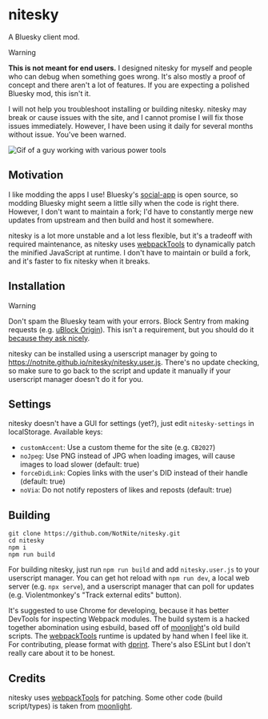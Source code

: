 # nitesky

A Bluesky client mod.

> [!WARNING]
>
> **This is not meant for end users.** I designed nitesky for myself and people who can debug when something goes wrong. It's also mostly a proof of concept and there aren't a lot of features. If you are expecting a polished Bluesky mod, this isn't it.
>
> I will not help you troubleshoot installing or building nitesky. nitesky may break or cause issues with the site, and I cannot promise I will fix those issues immediately. However, I have been using it daily for several months without issue. You've been warned.
>
> ![Gif of a guy working with various power tools](https://hl2.sh/guy_constructing_the_thing.gif)

## Motivation

I like modding the apps I use! Bluesky's [social-app](https://github.com/bluesky-social/social-app) is open source, so modding Bluesky might seem a little silly when the code is right there. However, I don't want to maintain a fork; I'd have to constantly merge new updates from upstream and then build and host it somewhere.

nitesky is a lot more unstable and a lot less flexible, but it's a tradeoff with required maintenance, as nitesky uses [webpackTools][webpackTools] to dynamically patch the minified JavaScript at runtime. I don't have to maintain or build a fork, and it's faster to fix nitesky when it breaks.

## Installation

> [!WARNING]
>
> Don't spam the Bluesky team with your errors. Block Sentry from making requests (e.g. [uBlock Origin](https://ublockorigin.com/)). This isn't a requirement, but you should do it [because they ask nicely](https://github.com/bluesky-social/social-app?tab=readme-ov-file#forking-guidelines).

nitesky can be installed using a userscript manager by going to <https://notnite.github.io/nitesky/nitesky.user.js>. There's no update checking, so make sure to go back to the script and update it manually if your userscript manager doesn't do it for you.

## Settings

nitesky doesn't have a GUI for settings (yet?), just edit `nitesky-settings` in localStorage. Available keys:

- `customAccent`: Use a custom theme for the site (e.g. `CB2027`)
- `noJpeg`: Use PNG instead of JPG when loading images, will cause images to load slower (default: true)
- `forceDidLink`: Copies links with the user's DID instead of their handle (default: true)
- `noVia`: Do not notify reposters of likes and reposts (default: true)

## Building

```shell
git clone https://github.com/NotNite/nitesky.git
cd nitesky
npm i
npm run build
```

For building nitesky, just run `npm run build` and add `nitesky.user.js` to your userscript manager. You can get hot reload with `npm run dev`, a local web server (e.g. `npx serve`), and a userscript manager that can poll for updates (e.g. Violentmonkey's "Track external edits" button).

It's suggested to use Chrome for developing, because it has better DevTools for inspecting Webpack modules. The build system is a hacked together abomination using esbuild, based off of [moonlight][moonlight]'s old build scripts. The [webpackTools][webpackTools] runtime is updated by hand when I feel like it. For contributing, please format with [dprint](https://dprint.dev/). There's also ESLint but I don't really care about it to be honest.

## Credits

nitesky uses [webpackTools][webpackTools] for patching. Some other code (build script/types) is taken from [moonlight][moonlight].

[webpackTools]: <https://github.com/moonlight-mod/webpackTools>
[moonlight]: <https://github.com/moonlight-mod/moonlight>
